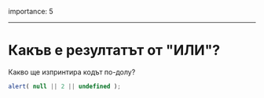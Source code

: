 importance: 5

---

# Какъв е резултатът от "ИЛИ"?

Какво ще изпринтира кодът по-долу?

```js
alert( null || 2 || undefined );
```

